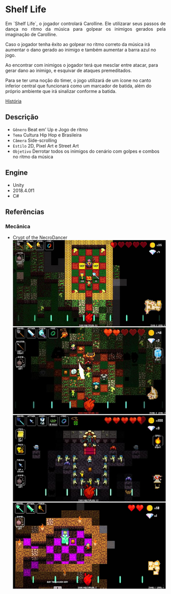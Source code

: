 # Shelf Life

<p align="justify">
  Em `Shelf Life`, o jogador controlará Carolline. Ele utilizarar seus passos de dança no ritmo da música para golpear os inimigos gerados pela imaginação de Carolline.

  Caso o jogador tenha êxito ao golpear no ritmo correto da música irá aumentar o dano gerado ao inimigo e também aumentar a barra azul no jogo.

  Ao encontrar com inimigos o jogador terá que mesclar entre atacar, para gerar dano ao inimigo, e esquivar de ataques premeditados. 

  Para se ter uma noção do timer, o jogo utilizará de um ícone no canto inferior central que funcionará como um marcador de batida, além do próprio ambiente que irá sinalizar conforme a batida.
</p>

[História](documentacao/historia-shelf-life.pdf)

## Descrição
- `Gênero` Beat em’ Up e Jogo de ritmo
- `Tema` Cultura Hip Hop e Brasileira
- `Câmera` Side-scrolling
- `Estilo` 2D, Pixel Art e Street Art
- `Objetivo` Derrotar todos os inimigos do cenário com golpes e combos no ritmo da música

## Engine
- Unity 
- 2018.4.0f1
- C#

## Referências

### Mecânica
- Crypt of the NecroDancer
![Image](screenshot/referencias/Crypt-of-the-NecroDancer-1.jpg)
![Image](screenshot/referencias/Crypt-of-the-NecroDancer-2.jpg)
![Image](screenshot/referencias/Crypt-of-the-NecroDancer-3.jpg)
![Image](screenshot/referencias/Crypt-of-the-NecroDancer-4.jpg)
